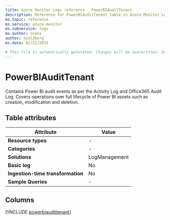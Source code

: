 ```yaml
---
title: Azure Monitor Logs reference - PowerBIAuditTenant
description: Reference for PowerBIAuditTenant table in Azure Monitor Logs.
ms.topic: reference
ms.service: azure-monitor
ms.subservice: logs
ms.author: orens
author: osalzberg
ms.date: 02/11/2025

# This file is automatically generated. Changes will be overwritten. Do not change this file directly.
---
```


# PowerBIAuditTenant

Contains Power BI audit events as per the Activity Log and Office365 Audit Log. Covers operations over full lifecycle of Power BI assets such as creation, modification and deletion.


## Table attributes

|Attribute|Value|
|---|---|
|**Resource types**|-|
|**Categories**|-|
|**Solutions**| LogManagement|
|**Basic log**|No|
|**Ingestion-time transformation**|No|
|**Sample Queries**|-|



## Columns
  
[!INCLUDE [powerbiaudittenant](~/reusable-content/ce-skilling/azure/includes/azure-monitor/reference/tables/powerbiaudittenant-include.md)]
